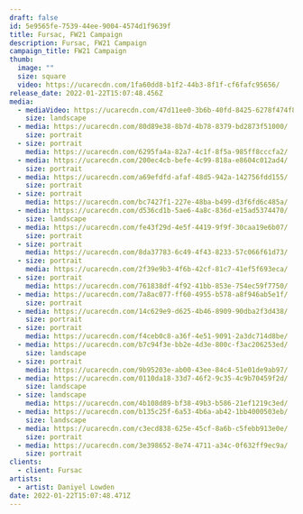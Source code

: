 ```yaml
---
draft: false
id: 5e9565fe-7539-44ee-9004-4574d1f9639f
title: Fursac, FW21 Campaign
description: Fursac, FW21 Campaign
campaign_title: FW21 Campaign
thumb:
  image: ""
  size: square
  video: https://ucarecdn.com/1fa60dd8-b1f2-44b3-8f1f-cf6fafc95656/
release_date: 2022-01-22T15:07:48.456Z
media:
  - mediaVideo: https://ucarecdn.com/47d11ee0-3b6b-40fd-8425-6278f474f825/
    size: landscape
  - media: https://ucarecdn.com/80d89e38-8b7d-4b78-8379-bd2873f51000/
    size: portrait
  - size: portrait
    media: https://ucarecdn.com/6295fa4a-82a7-4c1f-8f5a-985ff8cccfa2/
  - media: https://ucarecdn.com/200ec4cb-befe-4c99-818a-e8604c012ad4/
    size: portrait
  - media: https://ucarecdn.com/a69efdfd-afaf-48d5-942a-142756fdd155/
    size: portrait
  - size: portrait
    media: https://ucarecdn.com/bc7427f1-227e-48ba-b499-d3f6fd6c485a/
  - media: https://ucarecdn.com/d536cd1b-5ae6-4a8c-836d-e15ad5374470/
    size: landscape
  - media: https://ucarecdn.com/fe43f29d-4e5f-4419-9f9f-30caa19e6b07/
    size: portrait
  - size: portrait
    media: https://ucarecdn.com/8da37783-6c49-4f43-8233-57c066f61d73/
  - size: portrait
    media: https://ucarecdn.com/2f39e9b3-4f6b-42cf-81c7-41ef5f693eca/
  - size: portrait
    media: https://ucarecdn.com/761838df-4f92-41bb-853e-754ec59f7750/
  - media: https://ucarecdn.com/7a8ac077-ff60-4955-b578-a8f946ab5e1f/
    size: portrait
  - media: https://ucarecdn.com/14c629e9-d625-4b46-8909-90dba2f3d438/
    size: portrait
  - size: portrait
    media: https://ucarecdn.com/f4ceb0c8-a36f-4e51-9091-2a3dc714d8be/
  - media: https://ucarecdn.com/b7c94f3e-bb2e-4d3e-800c-f3ac206253ed/
    size: landscape
  - size: portrait
    media: https://ucarecdn.com/9b95203e-ab00-43ee-84c4-51e01de9ab97/
  - media: https://ucarecdn.com/0110da18-33d7-46f2-9c35-4c9b70459f2d/
    size: landscape
  - size: landscape
    media: https://ucarecdn.com/4b108d89-bf38-49b3-b586-21ef1219c3ed/
  - media: https://ucarecdn.com/b135c25f-6a53-4b6a-ab42-1bb4000503eb/
    size: landscape
  - media: https://ucarecdn.com/c3ecd838-625e-45cf-8a6b-c5febb913e0e/
    size: portrait
  - media: https://ucarecdn.com/3e398652-8e74-4711-a34c-0f632ff9ec9a/
    size: portrait
clients:
  - client: Fursac
artists:
  - artist: Daniyel Lowden
date: 2022-01-22T15:07:48.471Z
---
```

